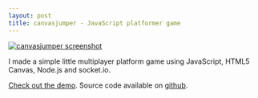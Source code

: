 ```yaml
---
layout: post
title: canvasjumper - JavaScript platformer game
---
```


[![canvasjumper screenshot](https://lh4.googleusercontent.com/-AWHsCfQ7Uzc/UDHEfpi4N_I/AAAAAAAAAak/1GzhSJWsVTY/s500/canvasjumper-screenshot.png)](http://canvasjumper.com)

I made a simple little multiplayer platform game using JavaScript, HTML5 Canvas, Node.js and socket.io.

[Check out the demo](http://canvasjumper.com). Source code available on [github](https://github.com/jmettes/canvasjumper).
